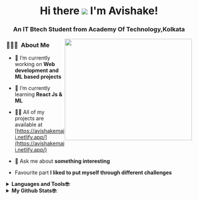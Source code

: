<h1 align="center">Hi there <img src="https://raw.githubusercontent.com/Avishake007/debdutgoswami/master/assets/gifs/Hi.gif" width="30px">  I'm Avishake!</h1>
<h3 align="center">An IT Btech Student from Academy Of Technology,Kolkata</h3>
<img src="https://cdn.dribbble.com/users/1187836/screenshots/6539429/programer.gif" width="345" height="275" align="right" />
 
 ### 👨🏻‍💻 &nbsp;About Me
- 🔭 I’m currently working on **Web development and ML based projects**

- 🌱 I’m currently learning **React Js & ML**

- 👨‍💻 All of my projects are available at [https://avishakemaji.netlify.app/](https://avishakemaji.netlify.app/)

- 💬 Ask me about **something interesting**
- Favourite part **I liked to put myself through different challenges**
<details>
<summary><b>Languages and Tools🤓</b>: </summary>
<br>
 
[![Top Langs](https://github-readme-stats.vercel.app/api/top-langs/?username=Avishake007&layout=compact&show_icons=true&theme=dark)](https://github.com/Avishake007/Avishake007)

- 💻 &nbsp;
   <img src="https://raw.githubusercontent.com/devicons/devicon/master/icons/python/python-original.svg" alt="python" width="20" height="20"/>
   <img src="https://raw.githubusercontent.com/devicons/devicon/master/icons/c/c-original.svg" alt="c" width="20"  height="20"/>
   <img src="https://raw.githubusercontent.com/devicons/devicon/master/icons/cplusplus/cplusplus-original.svg" alt="cplusplus" width="20" height="20"/>
  ![Skill](https://img.shields.io/badge/Java-ED8B00?style=for-the-badge&logo=java&logoColor=white)
   
 - 🌐 &nbsp;
![Skill](https://img.shields.io/badge/HTML5-E34F26?style=for-the-badge&logo=html5&logoColor=white)
![Skill](https://img.shields.io/badge/CSS3-1572B6?style=for-the-badge&logo=css3&logoColor=white)
![Skill](https://img.shields.io/badge/JavaScript-323330?style=for-the-badge&logo=javascript&logoColor=F7DF1E)
![Skill](https://img.shields.io/badge/Node.js-43853D?style=for-the-badge&logo=node.js&logoColor=white)
![Skill](https://img.shields.io/badge/npm-CB3837?style=for-the-badge&logo=npm&logoColor=white)
![Skill](https://img.shields.io/badge/Yarn-2C8EBB?style=for-the-badge&logo=yarn&logoColor=white)
![Skill](https://img.shields.io/badge/Express.js-000000?style=for-the-badge&logo=express&logoColor=white)
![Skill](https://img.shields.io/badge/React-20232A?style=for-the-badge&logo=react&logoColor=61DAFB)
![Skill](https://img.shields.io/badge/Bootstrap-563D7C?style=for-the-badge&logo=bootstrap&logoColor=white)
- 🛢 &nbsp;
  <img src="https://raw.githubusercontent.com/devicons/devicon/master/icons/mongodb/mongodb-original-wordmark.svg" alt="mongodb" width="20" height="20"/>
  
  
- ⚙️ &nbsp;
  ![Git](https://img.shields.io/badge/-Git-333333?style=flat&logo=git)
  ![GitHub](https://img.shields.io/badge/-GitHub-333333?style=flat&logo=github)
 </details>
 
 <details>
<summary><b>My Github Stats🤓</b>: </summary>
<br>
 <a href="https://github.com/AVS1508">
  <img height="180em" src="https://github-readme-stats.vercel.app/api?username=Avishake007&show_icons=true&theme=radical" />
</a>
</details>
